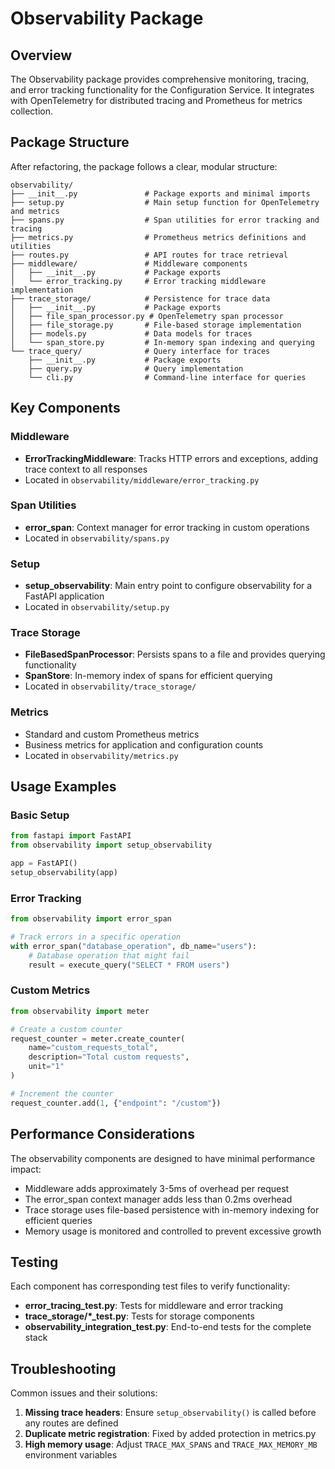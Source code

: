 # Observability Package

## Overview

The Observability package provides comprehensive monitoring, tracing, and error tracking functionality for the Configuration Service. It integrates with OpenTelemetry for distributed tracing and Prometheus for metrics collection.

## Package Structure

After refactoring, the package follows a clear, modular structure:

```
observability/
├── __init__.py               # Package exports and minimal imports
├── setup.py                  # Main setup function for OpenTelemetry and metrics
├── spans.py                  # Span utilities for error tracking and tracing
├── metrics.py                # Prometheus metrics definitions and utilities
├── routes.py                 # API routes for trace retrieval
├── middleware/               # Middleware components
│   ├── __init__.py           # Package exports
│   └── error_tracking.py     # Error tracking middleware implementation
├── trace_storage/            # Persistence for trace data
│   ├── __init__.py           # Package exports
│   ├── file_span_processor.py # OpenTelemetry span processor
│   ├── file_storage.py       # File-based storage implementation
│   ├── models.py             # Data models for traces
│   └── span_store.py         # In-memory span indexing and querying
└── trace_query/              # Query interface for traces
    ├── __init__.py           # Package exports
    ├── query.py              # Query implementation
    └── cli.py                # Command-line interface for queries
```

## Key Components

### Middleware

- **ErrorTrackingMiddleware**: Tracks HTTP errors and exceptions, adding trace context to all responses
- Located in `observability/middleware/error_tracking.py`

### Span Utilities

- **error_span**: Context manager for error tracking in custom operations
- Located in `observability/spans.py`

### Setup

- **setup_observability**: Main entry point to configure observability for a FastAPI application
- Located in `observability/setup.py`

### Trace Storage

- **FileBasedSpanProcessor**: Persists spans to a file and provides querying functionality
- **SpanStore**: In-memory index of spans for efficient querying
- Located in `observability/trace_storage/`

### Metrics

- Standard and custom Prometheus metrics
- Business metrics for application and configuration counts
- Located in `observability/metrics.py`

## Usage Examples

### Basic Setup

```python
from fastapi import FastAPI
from observability import setup_observability

app = FastAPI()
setup_observability(app)
```

### Error Tracking

```python
from observability import error_span

# Track errors in a specific operation
with error_span("database_operation", db_name="users"):
    # Database operation that might fail
    result = execute_query("SELECT * FROM users")
```

### Custom Metrics

```python
from observability import meter

# Create a custom counter
request_counter = meter.create_counter(
    name="custom_requests_total",
    description="Total custom requests",
    unit="1"
)

# Increment the counter
request_counter.add(1, {"endpoint": "/custom"})
```

## Performance Considerations

The observability components are designed to have minimal performance impact:

- Middleware adds approximately 3-5ms of overhead per request
- The error_span context manager adds less than 0.2ms overhead
- Trace storage uses file-based persistence with in-memory indexing for efficient queries
- Memory usage is monitored and controlled to prevent excessive growth

## Testing

Each component has corresponding test files to verify functionality:

- **error_tracing_test.py**: Tests for middleware and error tracking
- **trace_storage/*_test.py**: Tests for storage components
- **observability_integration_test.py**: End-to-end tests for the complete stack

## Troubleshooting

Common issues and their solutions:

1. **Missing trace headers**: Ensure `setup_observability()` is called before any routes are defined
2. **Duplicate metric registration**: Fixed by added protection in metrics.py
3. **High memory usage**: Adjust `TRACE_MAX_SPANS` and `TRACE_MAX_MEMORY_MB` environment variables